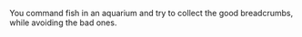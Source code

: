 You command fish in an aquarium and try to collect the good breadcrumbs, while avoiding the bad ones.
